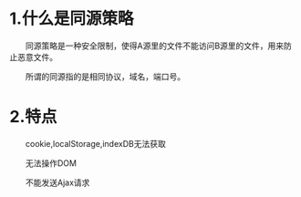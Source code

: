 # 1.什么是同源策略
&emsp;&emsp;同源策略是一种安全限制，使得A源里的文件不能访问B源里的文件，用来防止恶意文件。

&emsp;&emsp;所谓的同源指的是相同协议，域名，端口号。
# 2.特点
&emsp;&emsp;cookie,localStorage,indexDB无法获取

&emsp;&emsp;无法操作DOM

&emsp;&emsp;不能发送Ajax请求